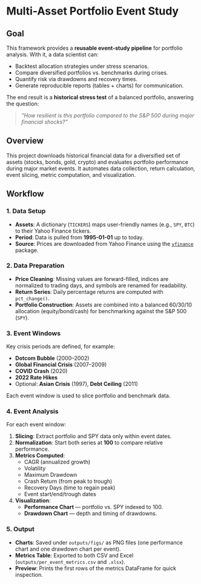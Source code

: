 # Multi-Asset Portfolio Event Study  

## Goal
This framework provides a **reusable event-study pipeline** for portfolio analysis. With it, a data scientist can:  
- Backtest allocation strategies under stress scenarios.  
- Compare diversified portfolios vs. benchmarks during crises.  
- Quantify risk via drawdowns and recovery times.  
- Generate reproducible reports (tables + charts) for communication.  

The end result is a **historical stress test** of a balanced portfolio, answering the question:  

> *“How resilient is this portfolio compared to the S&P 500 during major financial shocks?”*  

## Overview  
This project downloads historical financial data for a diversified set of assets (stocks, bonds, gold, crypto) and evaluates portfolio performance during major market events. It automates data collection, return calculation, event slicing, metric computation, and visualization.  

## Workflow  

### 1. Data Setup  
- **Assets**: A dictionary (`TICKERS`) maps user-friendly names (e.g., `SPY`, `BTC`) to their Yahoo Finance tickers.  
- **Period**: Data is pulled from **1995-01-01** up to today.  
- **Source**: Prices are downloaded from Yahoo Finance using the [`yfinance`](https://pypi.org/project/yfinance/) package.  

### 2. Data Preparation  
- **Price Cleaning**: Missing values are forward-filled, indices are normalized to trading days, and symbols are renamed for readability.  
- **Return Series**: Daily percentage returns are computed with `pct_change()`.  
- **Portfolio Construction**: Assets are combined into a balanced 60/30/10 allocation (equity/bond/cash) for benchmarking against the S&P 500 (`SPY`).  

### 3. Event Windows  
Key crisis periods are defined, for example:  
- **Dotcom Bubble** (2000–2002)  
- **Global Financial Crisis** (2007–2009)  
- **COVID Crash** (2020)  
- **2022 Rate Hikes**  
- Optional: **Asian Crisis** (1997), **Debt Ceiling** (2011)  

Each event window is used to slice portfolio and benchmark data.  

### 4. Event Analysis  
For each event window:  
1. **Slicing**: Extract portfolio and SPY data only within event dates.  
2. **Normalization**: Start both series at **100** to compare relative performance.  
3. **Metrics Computed**:  
   - CAGR (annualized growth)  
   - Volatility  
   - Maximum Drawdown  
   - Crash Return (from peak to trough)  
   - Recovery Days (time to regain peak)  
   - Event start/end/trough dates  
4. **Visualization**:  
   - **Performance Chart** — portfolio vs. SPY indexed to 100.  
   - **Drawdown Chart** — depth and timing of drawdowns.  

### 5. Output  
- **Charts**: Saved under `outputs/figs/` as PNG files (one performance chart and one drawdown chart per event).  
- **Metrics Table**: Exported to both CSV and Excel (`outputs/per_event_metrics.csv` and `.xlsx`).  
- **Preview**: Prints the first rows of the metrics DataFrame for quick inspection.  

